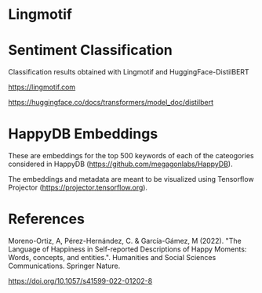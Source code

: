 # Lingmotif

# Sentiment Classification

Classification results obtained with Lingmotif and HuggingFace-DistilBERT

https://lingmotif.com

https://huggingface.co/docs/transformers/model_doc/distilbert

# HappyDB Embeddings

These are embeddings for the top 500 keywords of each of the cateogories considered in HappyDB (https://github.com/megagonlabs/HappyDB).

The embeddings and metadata are meant to be visualized using Tensorflow Projector (https://projector.tensorflow.org).

# References
Moreno-Ortiz, A, Pérez-Hernández, C. & García-Gámez, M (2022). "The Language of Happiness in Self-reported Descriptions of Happy Moments: Words, concepts, and entities.". Humanities and Social Sciences Communications. Springer Nature. 

 https://doi.org/10.1057/s41599-022-01202-8 
